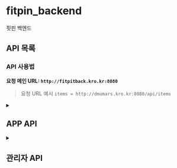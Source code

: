  # fitpin_backend
핏핀 백엔드
## API 목록

### API 사용법

**요청 메인 URL: `http://fitpitback.kro.kr:8080`**

> 요청 URL 예시 `items = http://dmumars.kro.kr:8080/api/items`

<details> <!-- APP API details start-->
 <summary> <h2> APP API </h2> </summary>

<details> <!-- 로그인 & 회원가입 details 시작 -->
 <summary> <h4>  로그인 & 회원가입 </h4> </summary>

# 로그인 및 회원가입

로그인, 회원가입 과정에서 필요한 API 목록입니다. 회원가입, 로그인, 기본정보 등록, 선호스타일과 체형분석 등록이 가능합니다

---
<details> <!-- 회원가입 API 시작 -->

<summary> POST: 회원가입 </summary> 

## POST: 회원가입

#### URL: `/api/members/register`

회원가입을 요청하는 API입니다. 이메일, 비밀번호, 이름 등을 받아 회원가입 처리를 수행합니다.

- **요청 URL 예시**: `http://fitpitback.kro.kr:8080/api/members/register`

### **Request Body Parameters**
| 파라미터           | 타입    | 필수 여부 | 설명                         |
|-------------------|---------|-----------|------------------------------|
| `userEmail`       | string  | required  | 유저의 이메일 주소            |
| `userPwd`         | string  | required  | 유저의 비밀번호               |
| `userName`        | string  | required  | 유저의 이름                   |
| `userPwdConfirm`  | string  | required  | 유저의 비밀번호 재확인        |

### **Response**

- **Status 200 OK**
  ```json
  {
    "message": "회원가입 성공"
  }
  ```

- **Status 400 Bad Request** (비밀번호와 비밀번호 확인 불일치)
  ```json
  {
    "message": "비밀번호가 일치하지 않습니다."
  }
  ```

</details> <!-- 회원가입 API 끝 -->

<details> <!-- 로그인 API 시작 -->

<summary> POST: 로그인 </summary> 

## POST: 로그인

#### URL: `/api/login` 

로그인 요청입니다. 이메일과 비밀번호를  이용해 로그인을 시도합니다, 로그인 성공 시 유저 정보를 반환합니다.

- **요청 URL 예시**: `http://fitpitback.kro.kr:8080/api/login`

### **Request Body Parameters**
| 파라미터           | 타입    | 필수 여부 | 설명                         |
|-------------------|---------|-----------|------------------------------|
| `userEmail`       | string  | required  | 유저의 이메일 주소            |
| `userPwd`         | string  | required  | 유저의 비밀번호               |


### **Response**

- **Status 200 OK**
  ```json
  {
    "userEmail": "test1",
    "userPwd": null,
    "userName": "테스트용1",
    "userNumber": null,
    "userNickname": null,
    "userAddr": null,
    "userGender": "남자",
    "userHeight": 180,
    "userWeight": 75,
    "userFit": null,
    "userCash": null
  }
  ```

- **Status 400 Bad Request** (이메일 혹은 비밀번호 불일치)
  ```json
  {
    "message": "이메일을 찾을 수 없습니다."
  }
  ```

  ```json
  {
    "message": "비밀번호가 틀립니다."
  }
  ```

- **Status 500 Internal Server Error** (서버 에러 발생 시)
  ```json
  {
    "message": "예상치 못한 오류가 발생했습니다."
  }
  ```

</details> <!-- 로그인 API 끝 -->
 <details> <!-- 유저 기본정보 업데이트 API 시작 -->
  
  <summary> POST : 유저 기본 정보 업데이트 </summary>

  ## POST: 유저 기본정보 업데이트
  
  #### URL: `api/members/basicInfo/{userEmail}`
  
  경로 변수인 {userEmail} 부분에는 member 테이블의 userEmail 칼럼의 실제 값이 들어가야 합니다.
  회원 가입 과정에 필요한 API입니다.

- **요청 URL 예시**: `http://fitpitback.kro.kr:8080/api/members/basicInfo/testEmail`

### **Request Body Parameters**
| 파라미터          | 타입    | 필수 여부 | 설명                         |
|-------------------|---------|-----------|------------------------------|
| `userGender`      | string  | required  | 유저의 성별 ("남" 또는 "여")   |
| `userHeight`      | number  | required  | 유저의 키 (cm)                |
| `userWeight`      | number  | required  | 유저의 몸무게 (kg)            |
| `userFit`         | string  | required  |유저가 선호하는 핏 ("오버핏" 등)|
| `style`           | array   | required  | 선호 스타일 리스트             |

### **Style Array Object**
| 파라미터          | 타입    | 필수 여부 | 설명                               |
|-------------------|---------|-----------|------------------------------------|
| `userEmail`      | string  | required  |  선호 스타일을 업데이트할 유저의 이메일|
| `preferStyle`      | string  | required  | 유저 선호 스타일                   |

### **Request Body 예시**

```js
{
    "userGender": "남",
    "userHeight": 174,
    "userWeight": 80,
    "userFit": "오버핏",
    "style": [
        {
            "userEmail": "test1",
            "preferStyle": "스트릿"
        },
        {
            "userEmail": "test1",
            "preferStyle": "빈티지"
        },
        {
            "userEmail": "test1",
            "preferStyle": "캐주얼"
        },
        {
            "userEmail": "test1",
            "preferStyle": "테일러"
        }
    ]
}
```

### **Response**
- **Status 200 OK**

```js
{
    "message": "선호 스타일 등록 완료!"
}
```


- **Status 400 Bad Request** (중복된 선호 스타일)

```js
{
    "message": "중복된 선호 스타일: 스트릿"
}
```
  
 </details> <!-- 유저 기본정보 API 끝 -->

<details> <!-- 선호스타일 API 시작 -->
<summary> POST: 선호 스타일 등록 </summary>

## POST: 선호 스타일 등록

#### URL : `/api/userPreferStyle`

선호스타일을 DB에 저장하는 API입니다.

한 유저가 같은 스타일을 선호스타일로 저장시 에러가 발생합니다.

- **요청 URL 예시**: `http://fitpitback.kro.kr:8080/api/userPreferStyle`

### **Request Body Parameters**

| 파라미터           | 타입    | 필수 여부 | 설명                       |
|-------------------|---------|-----------|------------------------------|
| `userEmail`       | string  | required  | 유저의 이메일 주소           |
| `preferStyle`     | string  | required  | 선호 스타일                  |

### **Request Body 예시**

```js
[
    {
        "userEmail": "test1",
        "preferStyle": "스트릿"
    },
   {
        "userEmail": "test1",
        "preferStyle": "빈티지"
    },
    {
        "userEmail": "test1",
        "preferStyle": "캐주얼"
    },
    {
        "userEmail": "test1",
        "preferStyle": "테일러"
    }
]

```

### **Response**

- **Status 200 OK**
  ```json
  {
    "message": "선호 스타일 등록 완료: 스트릿, 빈티지, 캐주얼, 테일러"
  }
  ```

 **Status 400 Bad Request** (선호 스타일이 중복시)
  ```json
  {
    "message": "중복된 선호 스타일 : 스트릿"
  }
  ```

</details> <!-- 선호스타일 끝 -->

<details> <!-- 체형분석 시작 -->
<summary> POST : 체형분석 API 리턴값 저장.</summary>

## POST : 체형분석 API 리턴값 저장

#### URL: /api/userForm 

 AR백엔드의 체형분석 API에서 반환된 Json구문을 저장하는 POST API입니다.
 이미 등록되어 있는 userEmail 값으로 요청하면 데이터를 업데이트 합니다.


- **요청 URL 예시**: `http://fitpitback.kro.kr:8080/api/userForm`

### **Request Body Parameters**
| 파라미터           | 타입    | 필수 여부 | 설명                       |
|-------------------|---------|-----------|------------------------------|
| `userEmail`       | string  | required  | 유저의 이메일 주소           |
| `fileName`        | string  | required  | AR 백엔드 이미지 이름        |
| `result`          | array  | required  | AR 측정 결과                  |

### **result Array Object**
| 파라미터          | 타입    | 필수 여부 | 설명                        |
|-------------------|---------|-----------|------------------------------|
| `armSize`         | number  | required  | 측정 팔 길이                 |
| `shoulderSize`    | number  | required  | 측정 어깨 길이               |
| `bodySize`        | number  | required  | 측정 몸 길이                 |
| `legSize`         | number  | required  | 측정 다리 길이               |

### **Request Body 예시**

```js
{
    "userEmail": "test@naver.com"
    "fileName": "2c49f715-67b8-40ec-86a2-b9d3e2875923.jpg", 
    "result": {
        "armSize": 58.37, 
        "shoulderSize": 32.64, 
        "bodySize": 52.63, 
        "legSize": 63.82 
    }
}
```

### **Response**
- **Status 200 OK**

```js
{
    "message": "체형 정보 저장 완료"
}
```

</details> <!-- 체형분석 끝 -->
</details> <! -- 로그인 & 회원가입 관련 API details end>

<details> <!-- 체형분석 API details 시작 -->
<summary> <h4>체형분석 API</h4> </summary>

<details> <!-- 체형분석 이미지 GET 시작 -->
<summary> GET: 체형분석 이미지 조회 </summary>

## GET: 체형분석

#### URL : `/api/userForm/{userEmail}`

 AR서버에서 넘겨준 체형 분석 정보를 저장하는 테이블인 userForm 테이블에서 사진파일의 이름을 userEmail을 키값으로 하여 검색하는 API입니다.


` **요청 URL 예시**: http://fitpitback.kro.kr:8080/api/userForm/test1

### **Response**

- **Status 200 OK**
```js
{
    "fileName": "2c49f715-67b8-40ec-86a2-b9d3e2875923.jpg"
}

```

- **Status 500 Internal Server Error** (서버 오류류)
```js
{
    "message": "예상치 못한 오류가 발생했습니다."
}

```
 
</details> <!-- 체형분석 이미지 GET 끝 -->

<details> <!-- 체형분석 결과 GET -->
<summary>GET: 체형분석 결과 조회 </summary>

## GET: 체형분석 결과 조회

#### URL : `/api/userbodyinfo/{userEmail}`

userEmail값을 경로변수로 요청시 체형분석 결과를 반환하는 GET 메서드입니다.

- **요청 URL 예시**: `http://fitpitback.kro.kr:8080/api/userbodyinfo/test1`

### **Response**

- **Status 200 OK**

```js
{
    "userEmail": "test1",
    "userHeight": 174,
    "userWeight": 80,
    "armSize": 58.37,
    "shoulderSize": 32.64,
    "bodySize": 52.63,
    "legSize": 63.82
}
```
예외처리 추가하기
 
</details> <!-- 체형분석 결과 GET 끝 -->
 
</details> <!-- 체형분석 API details 끝 -->

<details> <!-- 메인페이지 API details 시작 -->
 
<summary> <h4> 메인페이지 </h4> </summary>

<details> <!-- 메인페이지 상품 목록 조회 API 시작 -->
 <summary>GET: 메인페이지 상품 목록 조회 </summary>

## GET : 메인페이지 상품 목록 조회

#### URL:  `api/items/list/{itemType}`

GET /api/items/list/{itemType} : 상품목록을 조회하는 api입니다.
item 테이블의 itemType(상품 종류)행을 경로변수로 받아서 경로변수와 일치하는 상품을 JSON Array 형태로 조회합니다.
 
반환되는 값은 
```
itemKey (상품 고유번호)
itemName (상품 이름)
itemBrand (상품 브랜드)
itemPrice (상품 가격)
itemImgNames : (상품 이미지 URL)
```
을 반환합니다.

>요청 URL 예시: http://fitpitback.kro.kr:8080/api/items/list/상의

결과:
```js
[
    {
        "itemKey": 1,
        "itemName": "테스트용 상품1",
        "itemBrand": "TEST",
        "itemStyle": "캐주얼",
        "itemPrice": 10000,
        "itemImgNames": [
            "C:/ItemImg/testImg.png"
        ]
    },
    {
        "itemKey": 2,
        "itemName": "테스트상품",
        "itemBrand": "TEST",
        "itemStyle": "캐주얼",
        "itemPrice": 100000,
        "itemImgNames": []
    },
    {
        "itemKey": 4,
        "itemName": "테스트상품",
        "itemBrand": "TEST",
        "itemStyle": "테일러",
        "itemPrice": 100000,
        "itemImgNames": []
    }
]
```
</details> <!-- 메인페이지 상품 목록 API 끝 -->

<details> <!-- 상품 이미지 서빙 시작 -->
 <summary>GET : 상품 이미지 서빙 (itemImg 디렉토리)</summary>
 
#### GET /api/img/imgserve/itemimg/{imageName}

이미지 이름을 경로 변수로 받아 `itemImg` 디렉토리 내의 이미지를 서빙하는 API입니다.

> 요청 URL 예시: `http://fitpitback.kro.kr:8080/api/img/imgserve/itemimg/optimize.png`

**Path Variables:**
- `imageName`: 이미지 파일명 (예: `optimize.png`)

**Response:**
- **Status 200 OK:**
  - 성공적으로 이미지를 반환합니다.
  - 이미지의 MIME 타입에 따라 콘텐츠가 반환됩니다.
- **Status 404 Not Found:**
  - 파일이 존재하지 않거나 읽을 수 없는 경우
  ```json
  {
      "message": "파일을 찾을 수 없습니다."
  }
  ```
- **Status 403 Forbidden:**
  - 경로가 허용된 범위 밖에 있는 경우
  ```json
  {
      "message": "접근이 허용되지 않는 경로입니다."
  }
  ```
- **Status 500 Internal Server Error:**
  - 서버 내부에서 파일을 읽는 중 오류가 발생한 경우
  ```json
  {
      "message": "파일을 읽는 중 오류가 발생했습니다."
  }
  ```

</details> <!-- 상품 이미지 서빙 끝 -->
 
</details> <!-- 메인페이지 API details 끝 -->

<details>
<summary> <h4>핏 보관함</h4> </summary> <!-- 핏보관함 api details 시작 -->

# 핏 보관함 API

핏 보관함과 관련된 API 목록입니다. 이미지를 업로드, 조회, 삭제할 수 있습니다.

---
<details> <!-- 핏보관함 이미지 서빙 시작-->
 <summary>GET : 핏보관함 이미지 서빙 (fitStorageImg 디렉토리)</summary>
 
#### GET /api/img/imgserve/fitstorageimg/{imageName}

이미지 이름을 경로 변수로 받아 `fitStorageImg` 디렉토리 내의 이미지를 서빙하는 API입니다.

> 요청 URL 예시: `http://fitpitback.kro.kr:8080/api/img/imgserve/fitstorageimg/anotherImage.png`

**Path Variables:**
- `imageName`: 이미지 파일명 (예: `anotherImage.png`)

**Response:**
- **Status 200 OK:**
  - 성공적으로 이미지를 반환합니다.
  - 이미지의 MIME 타입에 따라 콘텐츠가 반환됩니다.
- **Status 404 Not Found:**
  - 파일이 존재하지 않거나 읽을 수 없는 경우
  ```json
  {
      "message": "파일을 찾을 수 없습니다."
  }
  ```
- **Status 403 Forbidden:**
  - 경로가 허용된 범위 밖에 있는 경우
  ```json
  {
      "message": "접근이 허용되지 않는 경로입니다."
  }
  ```
- **Status 500 Internal Server Error:**
  - 서버 내부에서 파일을 읽는 중 오류가 발생한 경우
  ```json
  {
      "message": "파일을 읽는 중 오류가 발생했습니다."
  }
  ```

</details> <!--- 핏보관함 이미지 서빙 끝--->

<details>
 <summary> 이미지 업로드</summary> <!-- 핏 보관함 이미지 업로드 시작 -->

## POST: 핏 보관함 이미지 업로드

#### URL: `/api/fitStorageImages/upload`

유저의 이메일과 함께 이미지를 업로드하는 API입니다. `multi-part form data` 형식으로 이미지를 업로드하며, 서버에 이미지를 저장하고 그 경로를 데이터베이스에 저장합니다.

- **요청 URL 예시**: `http://fitpitback.kro.kr:8080/api/fitStorageImages/upload`

### **Form Data Parameters**
| 파라미터      | 타입    | 필수 여부 | 설명                        |
|---------------|---------|-----------|-----------------------------|
| `image`       | file    | required  | 업로드할 이미지 파일         |
| `userEmail`   | string  | required  | 유저의 이메일 주소           |

### **Response**

- **Status 200 OK**
  ```json
  {
    "message": "이미지 업로드 성공: image.png"
  }
  ```
- **Status 500 Internal Server Error**
  ```json
  {
    "message": "이미지 업로드 실패: 에러 메시지"
  }
  ```

</details> <!-- 핏보관함 이미지 업로드 끝 -->


<details>
 <summary>사진 삭제</summary> <!-- 핏 보관함 사진 삭제 시작-->
  
## DELETE: 핏 보관함 사진 삭제

#### URL: `/api/fitStorageImages/delete/{imageName}`

이미지의 이름을 받아 핏 보관함에 저장된 이미지를 삭제하는 API입니다. 유저의 이메일은 이미지 삭제 시에는 필요하지 않으며, 이미지 이름으로 이미지를 삭제합니다.

- **요청 URL 예시**: `http://fitpitback.kro.kr:8080/api/fitStorageImages/delete/{imageName}`

### **Path Parameters**
| 파라미터         | 타입    | 필수 여부 | 설명                        |
|------------------|---------|-----------|-----------------------------|
| `imageName`      | string  | required  | 삭제할 이미지의 이름         |

### **Response**

- **Status 200 OK**
  ```json
  {
    "message": "이미지 삭제 성공: /path/to/deleted/image.png"
  }
  ```
- **Status 404 Not Found**
  ```json
  {
    "message": "이미지를 찾을 수 없습니다: /path/to/nonexistent/image.png"
  }
  ```
- **Status 500 Internal Server Error**
  ```json
  {
    "message": "이미지 삭제 실패: 에러 메시지"
  }
  ```

---
</details> <!-- 핏보관함 사진 삭제 끝-->

<details>
 <summary> 사진 리스트 조회 </summary> <!-- 핏보관함 사진 리스트 조회 시작 -->
## GET: 핏 보관함 사진 리스트 조회

#### URL: `/api/fitStorageImages/user/{userEmail}`

유저 이메일을 경로 변수로 받아 핏 보관함에 저장된 이미지 리스트를 조회하는 API입니다.

- **요청 URL 예시**: `http://fitpitback.kro.kr:8080/api/fitStorageImages/user/test1`

### **Path Parameters**
| 파라미터      | 타입    | 필수 여부 | 설명                        |
|---------------|---------|-----------|-----------------------------|
| `userEmail`   | string  | required  | 조회할 유저의 이메일 주소     |

### **Response**

- **Status 200 OK**
  ```json
  [
    {
      "userEmail": "test1",
      "fitStorageImg": "testImg.png"
    },
    {
      "userEmail": "test1",
      "fitStorageImg": "testImg2.png"
    }
  ]
  ```
 </details><!-- 핏 보관함 사진 리스트 조회 끝 -->

<details>
 <summary> 코멘트 저장</summary> <!-- 핏 보관함 코멘트 저장 시작 -->

## POST: 핏 보관함 코멘트 저장

#### URL: `/api/fit_comment/save_comment`

유저의 이메일과 이미지 이름을 기반으로 코멘트를 작성하는 API입니다. 유저가 특정 이미지에 대해 코멘트를 저장할 수 있습니다.

- **요청 URL 예시**: `http://fitpitback.kro.kr:8080/api/fit_comment/save_comment`

### **Form Data Parameters**
| 파라미터      | 타입    | 필수 여부 | 설명                        |
|---------------|---------|-----------|-----------------------------|
| `userEmail`   | string  | required  | 유저의 이메일 주소           |
| `imageName`   | string  | required  | 이미지 이름                  |
| `comment`     | string  | required  | 작성할 코멘트                |

### **Response**

- **Status 200 OK**
  ```json
  {
    "message": "코멘트 저장 성공"
  }
  ```
- **Status 404 Not Found**
  ```json
  {
    "message": "이미지를 찾을 수 없습니다"
  }
  ```

</details> <!-- 핏 보관함 코멘트 저장 끝 -->



<details>
 <summary> 코멘트 수정</summary> <!-- 핏 보관함 코멘트 수정 시작 -->

## POST: 핏 보관함 코멘트 수정

#### URL: `/api/fit_comment/update_comment`

유저의 이메일과 이미지 이름을 기반으로 코멘트를 수정하는 API입니다. 이미 저장된 코멘트를 수정할 수 있습니다.

- **요청 URL 예시**: `http://fitpitback.kro.kr:8080/api/fit_comment/update_comment`

### **Form Data Parameters**
| 파라미터      | 타입    | 필수 여부 | 설명                        |
|---------------|---------|-----------|-----------------------------|
| `userEmail`   | string  | required  | 유저의 이메일 주소           |
| `imageName`   | string  | required  | 이미지 이름                  |
| `comment`     | string  | required  | 수정할 코멘트                |

### **Response**

- **Status 200 OK**
  ```json
  {
    "message": "코멘트 수정 성공"
  }
  ```
- **Status 404 Not Found**
  ```json
  {
    "message": "이미지를 찾을 수 없습니다"
  }
  ```

</details> <!-- 핏 보관함 코멘트 수정 끝 -->



<details>
 <summary> 코멘트 삭제</summary> <!-- 핏 보관함 코멘트 삭제 시작 -->

## DELETE: 핏 보관함 코멘트 삭제

#### URL: `/api/fit_comment/delete_comment`

유저의 이메일과 이미지 이름을 기반으로 코멘트를 삭제하는 API입니다. 이미 저장된 코멘트를 삭제할 수 있습니다.

- **요청 URL 예시**: `http://fitpitback.kro.kr:8080/api/fit_comment/delete_comment`

### **Form Data Parameters**
| 파라미터      | 타입    | 필수 여부 | 설명                        |
|---------------|---------|-----------|-----------------------------|
| `userEmail`   | string  | required  | 유저의 이메일 주소           |
| `imageName`   | string  | required  | 이미지 이름                  |

### **Response**

- **Status 200 OK**
  ```json
  {
    "message": "코멘트 삭제 성공"
  }
  ```
- **Status 404 Not Found**
  ```json
  {
    "message": "이미지를 찾을 수 없습니다"
  }
  ```

</details> <!-- 핏 보관함 코멘트 삭제 끝 -->

 
</details> <!-- 핏보관함 details API 끝 -->


<details> <!- 제품 상세 API details 시작 -->

<summary> <h4> 제품 상세 페이지 </h4> </summary>

<details> <!-- 상품 상세 정보 APi 시작-->
<summary>GET/api/item-info/{itemKey} : itemKey를 경로인자로 받아 상품의 상세 정보를 반환합니다. </summary>

>요청 URL 예시: http://fitpitback.kro.kr:8080/api/item-info/1

정상 응답시 위의 요소를 반환합니다.

```js
{
    "itemKey": 1,
    "itemName": "테스트용 상품1(상의)",
    "itemBrand": "TEST",
    "itemType": "상의",
    "itemStyle": "캐주얼",
    "itemPrice": 10000,
    "itemContent": "테스트용 상의 상품",
    "itemImgNames": [
        "/home/ubuntu/home/fitpin_backend/home/itemImg/optimize.png"
    ],
    "itemTopInfo": {
        "itemSize": "M",
        "itemHeight": 40.0,
        "itemShoulder": 15.5,
        "itemArm": 10.0,
        "itemChest": 12.0,
        "itemSleeve": 14.5
    },
    "itemBottomInfo": null
}
```

</details> <!-- 상품 상세 정보 API 끝--> 

<details> <!-- 장바구니 저장 API 시작 -->
 
 <summary> POST : 장바구니 저장 </summary>
 
 장바구니 목록을 저장하는 API입니다.
 
>요청 URL 예시: http://fitpitback.kro.kr:8080/api/cart/store

```js
{
    "itemKey": 1,
    "userEmail": "test1",
    "itemName": "테스트용 상품1(상의)",
    "itemSize": "M",
    "itemType": "상의",
    "itemPrice": 10000,
    "pit": 1

}
```
</details> <!-- 장바구니 저장 API 끝 -->
 
 
</details> <!-- 제품 상세 API detils 끝 -->

<details> <!-- 장바구니 페이지 API details 시작 -->

<summary> <h4> 장바구니 페이지 </h4> </summary>

<details> <!-- 장바구니 목록 조회 시작 -->
 <summary> GET : 장바구니 목록 조회 </summary>
 
#### GET/api/cart/get-store/{userEmail}

{userEmail}을 경로변수로 받아 장바구니 목록을 조회하는 API입니다. 
 
>요청 URL 예시: http://fitpitback.kro.kr:8080/api/cart/get-store/test1

결과:
```js
{
    "itemKey": 1,
    "userEmail": "test1",
    "itemName": "테스트용 상품1(상의)",
    "itemSize": "M",
    "itemType": "상의",
    "itemPrice": 10000,
    "pit": 1

}
```
</details> <!-- 장바구니 목록 조회 끝-->

<details> <!-- 수선내역 조회 시작 -->
 <summary> GET : 수선내역 조회 </summary>
 
#### GET/api/pit/get/{cartKey}

장바구니 테이블의 {cartKey}을 경로변수로 받아 장바구니 목록을 조회하는 API입니다. 
 
>요청 URL 예시: http://fitpitback.kro.kr:8080/api/pit/get/2

결과:
```js
{
    "itemKey": 1,
    "cartKey": 2,
    "itemSize": "M",
    "itemHeight": 35.0,
    "itemShoulder": 15.0,
    "itemArm": 9.0,
    "itemChest": 10.0,
    "itemSleeve": 14.0
}
```
</details> <!-- 수선내역 조회 끝 -->

</details> <!-- 장바구니 페이지 API details 끝 -->

<details> <!-- 검색 페이지 API details 시작 -->
<summary> <h4> 검색 페이지 </h4></summary> <!-- 상품 검색 시작 -->

<details> 
<summary>GET : 상품 검색</summary> <!-- 상품 검색 시작 -->

## GET: 상품 검색


#### URL: `/api/item-search/search/{searchWord}`

특정 검색어를 기준으로 `item` 테이블에서 `itemName`, `itemType`, `itemBrand`, `itemContent` 필드에 해당하는 상품을 검색하는 API입니다. 검색어는 URL 경로 변수로 전달되며, 결과로는 해당 조건에 맞는 상품 리스트가 반환됩니다.

 예외가 발생하거나 검색 결과가 없는 경우 `searchResult`는 빈 배열로 반환됩니다.

- **요청 URL 예시**: `http://fitpitback.kro.kr:8080/api/item-search/search/상의`

### **Path Parameters**
| 파라미터      | 타입    | 필수 여부 | 설명                        |
|---------------|---------|-----------|-----------------------------|
| `searchWord`  | string  | required  | 검색할 키워드 (예: 상의, 바지 등) |

### **Response**

- **Status 200 OK**
  ```json
  {
    "searchResult": [
        {
            "itemKey": 1,
            "itemName": "테스트용 상품1(상의)",
            "itemType": "상의",
            "itemBrand": "TEST",
            "itemStyle": "캐주얼",
            "itemCnt": 100,
            "itemContent": "테스트용 상의 상품",
            "itemPrice": 10000,
            "itemDate": "2023-07-29"
            "itemImgName": "optimize.png"
        },
        {
            "itemKey": 2,
            "itemName": "테스트상품",
            "itemType": "상의",
            "itemBrand": "TEST",
            "itemStyle": "캐주얼",
            "itemCnt": 100,
            "itemContent": "테스트용 상의 상품",
            "itemPrice": 100000,
            "itemDate": "2024-07-28"
        }
    ]
  }
  ```

- **Status 500 Internal Server Error**
  ```json
  {
    "searchResult": []
  }
  ```
  
</details> <!-- 상품검색 끝-->

<details>  
<summary>GET : 추천 검색어</summary> <!-- 추천 검색어 시작-->

## GET: 추천 검색어

#### URL: `/api/item-search/recommend`

검색 횟수가 높은 상위 10개의 검색어 중 3개를 랜덤으로 추천해주는 API입니다. 서버는 `searchTable`에서 검색 횟수(`SearchCount`)가 높은 검색어를 기준으로 추천 검색어를 제공합니다.

- **요청 URL 예시**: `http://fitpitback.kro.kr:8080/api/item-search/recommend`

### **Response**

- **Status 200 OK**
  ```json
  {
    "recommendations": [
        "상의",
        "바지",
        "신발"
    ]
  }
  ```

- **Status 500 Internal Server Error**
  ```json
  {
    "message": "추천 검색어 조회 중 오류가 발생했습니다."
  }
  ```

### **설명**
- 이 API는 검색 횟수가 많은 상위 10개의 검색어 중 3개를 랜덤으로 반환합니다.
- 결과는 `recommendations` 필드에 배열 형태로 반환되며, 이 배열에는 3개의 추천 검색어가 포함됩니다.
- 예외가 발생할 경우 `message` 필드에 오류 메시지가 포함됩니다.

</details> <!-- 추천 검색어 끝-->

</details> <!-- 검색 페이지 API details 끝 -->
 
</details> <!-- APP API details end-->


<details><!-- WEB API details start-->
 <summary><h2>관리자 API</h2></summary>

 <details>
 <summary>POST/api/itemImages/upload : 상품의 이미지를 등록하는 api입니다. </summary>
  
>요청 URL 예시: http://fitpitback.kro.kr:8080/api/itemImages/upload

### 헤더 
- Content-Type: multipart/form-data

##### Form Data
```
- `image` (File): 사용자의 이메일 주소
- `itemKey` (Text): item테이블의 itemKey 열, 제품의 고유번호
```
</details> 

<details>
 <summary>POST/api/itemBottomInfo/register : 하의 상품의 상세 정보 등록하는 API입니다.</summary>
 
>요청 URL 예시: http://fitpitback.kro.kr:8080/api/itemBottomInfo/register

```js
{
  "itemKey": 1,
  "itemSize": 32.5,
  "itemHeight": 40.0,
  "itemWaists": 15.5,
  "itemThighs": 20.0,
  "itemRise": 10.0,
  "itemHem": 8.0
}

```
</details> 

<details>
 <summary>POST/api/itemTopInfo/register : 상의 상품의 상세 정보 등록하는 API입니다.</summary>
 
>요청 URL 예시: http://fitpitback.kro.kr:8080/api/itemTopInfo/register

```js
{
  "itemKey": 1,
  "itemSize": 32.5,
  "itemHeight": 40.0,
  "itemShoulder": 15.5,
  "itemArm": 20.0,
  "itemChest": 10.0,
  "itemSleeve": 8.0
}

```
</details> 
 
</details> <!-- WEB API details end-->



